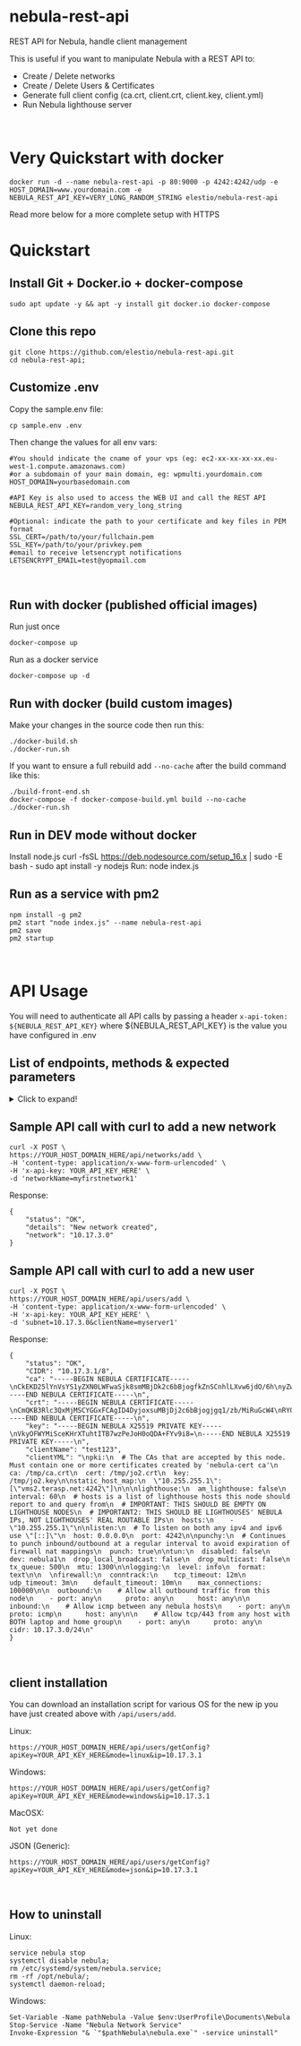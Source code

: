 # nebula-rest-api
REST API for Nebula, handle client management

This is useful if you want to manipulate Nebula with a REST API to:
- Create / Delete networks
- Create / Delete Users & Certificates
- Generate full client config (ca.crt, client.crt, client.key, client.yml)
- Run Nebula lighthouse server


&nbsp;

# Very Quickstart with docker


    docker run -d --name nebula-rest-api -p 80:9000 -p 4242:4242/udp -e HOST_DOMAIN=www.yourdomain.com -e NEBULA_REST_API_KEY=VERY_LONG_RANDOM_STRING elestio/nebula-rest-api


Read more below for a more complete setup with HTTPS


# Quickstart

## Install Git + Docker.io + docker-compose

    sudo apt update -y && apt -y install git docker.io docker-compose

## Clone this repo

    git clone https://github.com/elestio/nebula-rest-api.git
    cd nebula-rest-api;

## Customize .env

Copy the sample.env file:

    cp sample.env .env

Then change the values for all env vars:

    #You should indicate the cname of your vps (eg: ec2-xx-xx-xx-xx.eu-west-1.compute.amazonaws.com)
    #or a subdomain of your main domain, eg: wpmulti.yourdomain.com
    HOST_DOMAIN=yourbasedomain.com

    #API Key is also used to access the WEB UI and call the REST API
    NEBULA_REST_API_KEY=random_very_long_string

    #Optional: indicate the path to your certificate and key files in PEM format
    SSL_CERT=/path/to/your/fullchain.pem
    SSL_KEY=/path/to/your/privkey.pem
    #email to receive letsencrypt notifications 
    LETSENCRYPT_EMAIL=test@yopmail.com
&nbsp;

## Run with docker (published official images)

Run just once

    docker-compose up

Run as a docker service

    docker-compose up -d

## Run with docker (build custom images)

Make your changes in the source code then run this:

    ./docker-build.sh
    ./docker-run.sh

If you want to ensure a full rebuild add `--no-cache` after the build command like this:
    
    ./build-front-end.sh
    docker-compose -f docker-compose-build.yml build --no-cache
    ./docker-run.sh


## Run in DEV mode without docker 

Install node.js
	curl -fsSL https://deb.nodesource.com/setup_16.x | sudo -E bash -
	sudo apt install -y nodejs
Run:
	node index.js

## Run as a service with pm2

    npm install -g pm2
    pm2 start "node index.js" --name nebula-rest-api
    pm2 save
    pm2 startup



&nbsp;
# API Usage

You will need to authenticate all API calls by passing a header `x-api-token: ${NEBULA_REST_API_KEY}` where ${NEBULA_REST_API_KEY} is the value you have configured in .env

## List of endpoints, methods & expected parameters

<details>
  <summary>Click to expand!</summary>

```json
{
    "/api/networks/list": {
        "path": "/api/networks/list.js",
        "method": "POST",
        "parametersList": [],
        "isPrivate": true
    },
    "/api/networks/add": {
        "path": "/api/networks/add.js",
        "method": "POST",
        "parametersList": [
            "networkName"
        ],
        "isPrivate": true
    },
    "/api/networks/delete": {
        "path": "/api/networks/delete.js",
        "method": "POST",
        "parametersList": [
            "subnet"
        ],
        "isPrivate": true
    },
    "/api/users/list": {
        "path": "/api/users/list.js",
        "method": "POST",
        "parametersList": ["subnet"],
        "isPrivate": true
    },
    "/api/users/getConfig": {
        "path": "/api/users/getConfig.js",
        "method": "POST",
        "parametersList": [
            "ip"
        ],
        "isPrivate": true
    },
    "/api/users/add": {
        "path": "/api/users/add.js",
        "method": "POST",
        "parametersList": [
            "subnet",
            "clientName"
        ],
        "isPrivate": true
    },
    "/api/users/delete": {
        "path": "/api/users/delete.js",
        "method": "POST",
        "parametersList": [
            "ip"
        ],
        "isPrivate": true
    }
}
```
</details>

## Sample API call with curl to add a new network

    curl -X POST \
    https://YOUR_HOST_DOMAIN_HERE/api/networks/add \
    -H 'content-type: application/x-www-form-urlencoded' \
    -H 'x-api-key: YOUR_API_KEY_HERE' \
    -d 'networkName=myfirstnetwork1'

Response:

    {
        "status": "OK",
        "details": "New network created",
        "network": "10.17.3.0"
    }

## Sample API call with curl to add a new user

    curl -X POST \
    https://YOUR_HOST_DOMAIN_HERE/api/users/add \
    -H 'content-type: application/x-www-form-urlencoded' \
    -H 'x-api-key: YOUR_API_KEY_HERE' \
    -d 'subnet=10.17.3.0&clientName=myserver1'

Response:

    {
        "status": "OK",
        "CIDR": "10.17.3.1/8",
        "ca": "-----BEGIN NEBULA CERTIFICATE-----\nCkEKD25lYnVsYS1yZXN0LWFwaSjk8smMBjDk2c6bBjogfkZnSCnhlLXvw6jdO/6h\nyZwzOXo58uz8yo0NaIViAWJAARJAv1dt2/jw1ZCeGPgz6DNkgRd6uPo/71H5vXWp\n9nqdG2qN3vdxTuueBuV7kN3DVlg2ZlDHvwNj4j86TImA9aqtCg==\n-----END NEBULA CERTIFICATE-----\n",
        "crt": "-----BEGIN NEBULA CERTIFICATE-----\nCmQKB3Rlc3QxMjMSCYGGxFCAgID4DyjoxsuMBjDj2c6bBjogjgq1/zb/MiRuGcW4\nRY0cEirmvSa5AWeMXuypT5Eh+1RKIPnmGtLYGpSdwXcvMIDkzYlcJkOwBR3WKRpP\nyiNt5tEkEkClf0yGn5XEKAr1O/Ixq2eXr1SNKLGIqXb+7byzCca4/5PfXj8zJPu3\njXg4z86NcsjaTbPWhFJi4OfCihxVnwYP\n-----END NEBULA CERTIFICATE-----\n",
        "key": "-----BEGIN NEBULA X25519 PRIVATE KEY-----\nVkyOFWYMiSceKHrXTuhtITB7wzPeJoH0oQDA+FYv9i8=\n-----END NEBULA X25519 PRIVATE KEY-----\n",
        "clientName": "test123",
        "clientYML": "\npki:\n  # The CAs that are accepted by this node. Must contain one or more certificates created by 'nebula-cert ca'\n  ca: /tmp/ca.crt\n  cert: /tmp/jo2.crt\n  key: /tmp/jo2.key\n\nstatic_host_map:\n  \"10.255.255.1\": [\"vms2.terasp.net:4242\"]\n\n\nlighthouse:\n  am_lighthouse: false\n  interval: 60\n  # hosts is a list of lighthouse hosts this node should report to and query from\n  # IMPORTANT: THIS SHOULD BE EMPTY ON LIGHTHOUSE NODES\n  # IMPORTANT2: THIS SHOULD BE LIGHTHOUSES' NEBULA IPs, NOT LIGHTHOUSES' REAL ROUTABLE IPs\n  hosts:\n    - \"10.255.255.1\"\n\nlisten:\n  # To listen on both any ipv4 and ipv6 use \"[::]\"\n  host: 0.0.0.0\n  port: 4242\n\npunchy:\n  # Continues to punch inbound/outbound at a regular interval to avoid expiration of firewall nat mappings\n  punch: true\n\ntun:\n  disabled: false\n  dev: nebula1\n  drop_local_broadcast: false\n  drop_multicast: false\n  tx_queue: 500\n  mtu: 1300\n\nlogging:\n  level: info\n  format: text\n\n  \nfirewall:\n  conntrack:\n    tcp_timeout: 12m\n    udp_timeout: 3m\n    default_timeout: 10m\n    max_connections: 100000\n\n  outbound:\n    # Allow all outbound traffic from this node\n    - port: any\n      proto: any\n      host: any\n\n  inbound:\n    # Allow icmp between any nebula hosts\n    - port: any\n      proto: icmp\n      host: any\n\n    # Allow tcp/443 from any host with BOTH laptop and home group\n    - port: any\n      proto: any\n      cidr: 10.17.3.0/24\n"
    }


&nbsp;
## client installation

You can download an installation script for various OS for the new ip you have just created above with `/api/users/add`.

Linux:
    
    https://YOUR_HOST_DOMAIN_HERE/api/users/getConfig?apiKey=YOUR_API_KEY_HERE&mode=linux&ip=10.17.3.1

Windows:
    
    https://YOUR_HOST_DOMAIN_HERE/api/users/getConfig?apiKey=YOUR_API_KEY_HERE&mode=windows&ip=10.17.3.1

MacOSX: 
    
    Not yet done

JSON (Generic):

    https://YOUR_HOST_DOMAIN_HERE/api/users/getConfig?apiKey=YOUR_API_KEY_HERE&mode=json&ip=10.17.3.1

&nbsp;
## How to uninstall

Linux: 

    service nebula stop
    systemctl disable nebula;
    rm /etc/systemd/system/nebula.service;
    rm -rf /opt/nebula/;
    systemctl daemon-reload;

Windows:

    Set-Variable -Name pathNebula -Value $env:UserProfile\Documents\Nebula
    Stop-Service -Name "Nebula Network Service"
    Invoke-Expression "& `"$pathNebula\nebula.exe`" -service uninstall"

